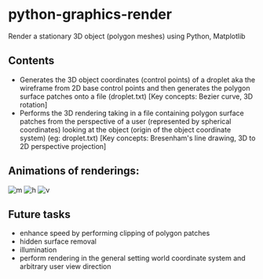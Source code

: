 # python-graphics-render
Render a stationary 3D object (polygon meshes) using Python, Matplotlib

Contents
-
- Generates the 3D object coordinates (control points) of a droplet aka the wireframe from 2D base control points and then generates the polygon surface patches onto a file (droplet.txt) [Key concepts: Bezier curve, 3D rotation]
- Performs the 3D rendering taking in a file containing polygon surface patches from the perspective of a user (represented by spherical coordinates) looking at the object (origin of the object coordinate system) (eg: droplet.txt) [Key concepts: Bresenham's line drawing, 3D to 2D perspective projection]

Animations of renderings:
-
![m](https://github.com/ndsgit01/python-graphics-render/assets/51270897/e264e161-89a7-483c-adbc-05f2e0ddc6ae)
![h](https://github.com/ndsgit01/python-graphics-render/assets/51270897/9a81530d-5d94-4bc8-8e2d-ed6395dd4cdf)
![v](https://github.com/ndsgit01/python-graphics-render/assets/51270897/419741a8-800b-497f-ac87-fbc82b686d5f)


Future tasks
-
- enhance speed by performing clipping of polygon patches
- hidden surface removal
- illumination
- perform rendering in the general setting world coordinate system and arbitrary user view direction
